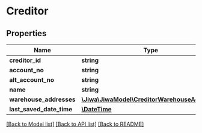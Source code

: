 # Creditor

## Properties
Name | Type | Description | Notes
------------ | ------------- | ------------- | -------------
**creditor_id** | **string** |  | [optional] 
**account_no** | **string** |  | [optional] 
**alt_account_no** | **string** |  | [optional] 
**name** | **string** |  | [optional] 
**warehouse_addresses** | [**\Jiwa\JiwaModel\CreditorWarehouseAddress[]**](CreditorWarehouseAddress.md) |  | [optional] 
**last_saved_date_time** | [**\DateTime**](\DateTime.md) |  | [optional] 

[[Back to Model list]](../README.md#documentation-for-models) [[Back to API list]](../README.md#documentation-for-api-endpoints) [[Back to README]](../README.md)


